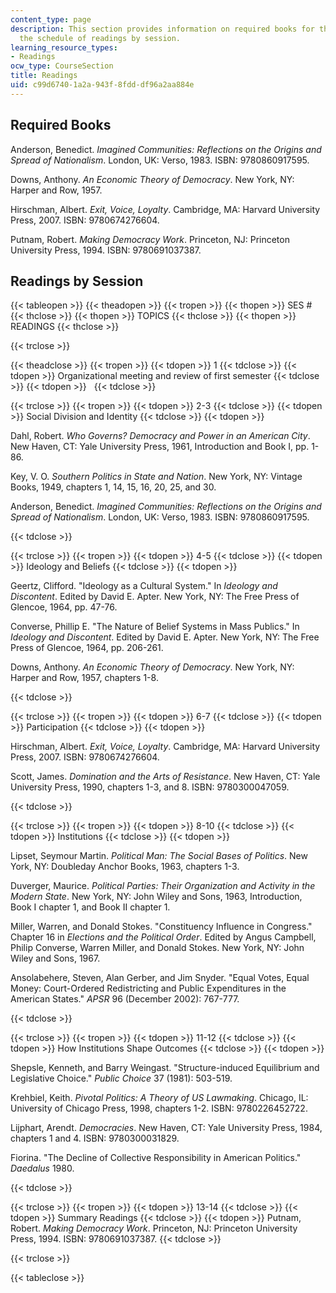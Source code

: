 ```yaml
---
content_type: page
description: This section provides information on required books for the course and
  the schedule of readings by session.
learning_resource_types:
- Readings
ocw_type: CourseSection
title: Readings
uid: c99d6740-1a2a-943f-8fdd-df96a2aa884e
---
```


Required Books
--------------

Anderson, Benedict. _Imagined Communities: Reflections on the Origins and Spread of Nationalism_. London, UK: Verso, 1983. ISBN: 9780860917595.

Downs, Anthony. _An Economic Theory of Democracy_. New York, NY: Harper and Row, 1957.

Hirschman, Albert. _Exit, Voice, Loyalty_. Cambridge, MA: Harvard University Press, 2007. ISBN: 9780674276604.

Putnam, Robert. _Making Democracy Work_. Princeton, NJ: Princeton University Press, 1994. ISBN: 9780691037387.

Readings by Session
-------------------

{{< tableopen >}}
{{< theadopen >}}
{{< tropen >}}
{{< thopen >}}
SES #
{{< thclose >}}
{{< thopen >}}
TOPICS
{{< thclose >}}
{{< thopen >}}
READINGS
{{< thclose >}}

{{< trclose >}}

{{< theadclose >}}
{{< tropen >}}
{{< tdopen >}}
1
{{< tdclose >}}
{{< tdopen >}}
Organizational meeting and review of first semester
{{< tdclose >}}
{{< tdopen >}}
 
{{< tdclose >}}

{{< trclose >}}
{{< tropen >}}
{{< tdopen >}}
2-3
{{< tdclose >}}
{{< tdopen >}}
Social Division and Identity
{{< tdclose >}}
{{< tdopen >}}


Dahl, Robert. _Who Governs? Democracy and Power in an American City_. New Haven, CT: Yale University Press, 1961, Introduction and Book I, pp. 1-86.

Key, V. O. _Southern Politics in State and Nation_. New York, NY: Vintage Books, 1949, chapters 1, 14, 15, 16, 20, 25, and 30.

Anderson, Benedict. _Imagined Communities: Reflections on the Origins and Spread of Nationalism_. London, UK: Verso, 1983. ISBN: 9780860917595.


{{< tdclose >}}

{{< trclose >}}
{{< tropen >}}
{{< tdopen >}}
4-5
{{< tdclose >}}
{{< tdopen >}}
Ideology and Beliefs
{{< tdclose >}}
{{< tdopen >}}


Geertz, Clifford. "Ideology as a Cultural System." In _Ideology and Discontent_. Edited by David E. Apter. New York, NY: The Free Press of Glencoe, 1964, pp. 47-76.

Converse, Phillip E. "The Nature of Belief Systems in Mass Publics." In _Ideology and Discontent_. Edited by David E. Apter. New York, NY: The Free Press of Glencoe, 1964, pp. 206-261.

Downs, Anthony. _An Economic Theory of Democracy_. New York, NY: Harper and Row, 1957, chapters 1-8.


{{< tdclose >}}

{{< trclose >}}
{{< tropen >}}
{{< tdopen >}}
6-7
{{< tdclose >}}
{{< tdopen >}}
Participation
{{< tdclose >}}
{{< tdopen >}}


Hirschman, Albert. _Exit, Voice, Loyalty_. Cambridge, MA: Harvard University Press, 2007. ISBN: 9780674276604.

Scott, James. _Domination and the Arts of Resistance_. New Haven, CT: Yale University Press, 1990, chapters 1-3, and 8. ISBN: 9780300047059.


{{< tdclose >}}

{{< trclose >}}
{{< tropen >}}
{{< tdopen >}}
8-10
{{< tdclose >}}
{{< tdopen >}}
Institutions
{{< tdclose >}}
{{< tdopen >}}


Lipset, Seymour Martin. _Political Man: The Social Bases of Politics_. New York, NY: Doubleday Anchor Books, 1963, chapters 1-3.

Duverger, Maurice. _Political Parties: Their Organization and Activity in the Modern State_. New York, NY: John Wiley and Sons, 1963, Introduction, Book I chapter 1, and Book II chapter 1.

Miller, Warren, and Donald Stokes. "Constituency Influence in Congress." Chapter 16 in _Elections and the Political Order_. Edited by Angus Campbell, Philip Converse, Warren Miller, and Donald Stokes. New York, NY: John Wiley and Sons, 1967.

Ansolabehere, Steven, Alan Gerber, and Jim Snyder. "Equal Votes, Equal Money: Court-Ordered Redistricting and Public Expenditures in the American States." _APSR_ 96 (December 2002): 767-777.


{{< tdclose >}}

{{< trclose >}}
{{< tropen >}}
{{< tdopen >}}
11-12
{{< tdclose >}}
{{< tdopen >}}
How Institutions Shape Outcomes
{{< tdclose >}}
{{< tdopen >}}


Shepsle, Kenneth, and Barry Weingast. "Structure-induced Equilibrium and Legislative Choice." _Public Choice_ 37 (1981): 503-519.

Krehbiel, Keith. _Pivotal Politics: A Theory of US Lawmaking_. Chicago, IL: University of Chicago Press, 1998, chapters 1-2. ISBN: 9780226452722.

Lijphart, Arendt. _Democracies_. New Haven, CT: Yale University Press, 1984, chapters 1 and 4. ISBN: 9780300031829.

Fiorina. "The Decline of Collective Responsibility in American Politics." _Daedalus_ 1980.


{{< tdclose >}}

{{< trclose >}}
{{< tropen >}}
{{< tdopen >}}
13-14
{{< tdclose >}}
{{< tdopen >}}
Summary Readings
{{< tdclose >}}
{{< tdopen >}}
Putnam, Robert. _Making Democracy Work_. Princeton, NJ: Princeton University Press, 1994. ISBN: 9780691037387.
{{< tdclose >}}

{{< trclose >}}

{{< tableclose >}}